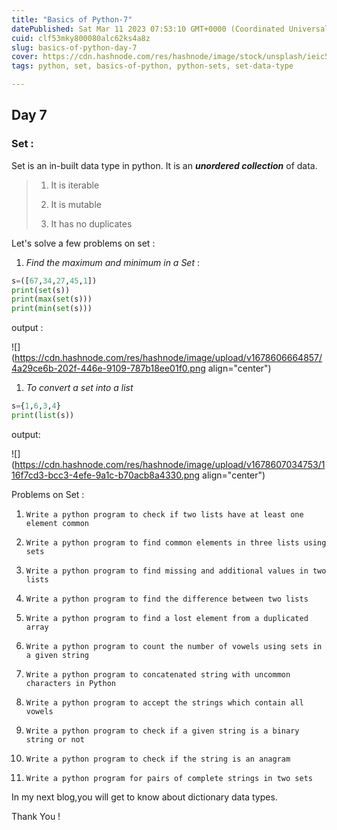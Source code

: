 ```yaml
---
title: "Basics of Python-7"
datePublished: Sat Mar 11 2023 07:53:10 GMT+0000 (Coordinated Universal Time)
cuid: clf53mky800080alc62ks4a8z
slug: basics-of-python-day-7
cover: https://cdn.hashnode.com/res/hashnode/image/stock/unsplash/ieic5Tq8YMk/upload/ccfa53489930bcfd0e1559b791f18c29.jpeg
tags: python, set, basics-of-python, python-sets, set-data-type

---
```


## Day 7

### Set :

Set is an in-built data type in python. It is an ***unordered collection*** of data.

> 1. It is iterable
>     
> 2. It is mutable
>     
> 3. It has no duplicates
>     

Let's solve a few problems on set :

1. *Find the maximum and minimum in a Set* :
    

```python
s=([67,34,27,45,1])
print(set(s))
print(max(set(s)))
print(min(set(s)))
```

output :

![](https://cdn.hashnode.com/res/hashnode/image/upload/v1678606664857/4a29ce6b-202f-446e-9109-787b18ee01f0.png align="center")

1. *To convert a set into a list*
    

```python
s={1,6,3,4}
print(list(s))
```

output:

![](https://cdn.hashnode.com/res/hashnode/image/upload/v1678607034753/116f7cd3-bcc3-4efe-9a1c-b70acb8a4330.png align="center")

Problems on Set :

1. `Write a python program to check if two lists have at least one element common`
    
2. `Write a python program to find common elements in three lists using sets`
    
3. `Write a python program to find missing and additional values in two lists`
    
4. `Write a python program to find the difference between two lists`
    
5. `Write a python program to find a lost element from a duplicated array`
    
6. `Write a python program to count the number of vowels using sets in a given string`
    
7. `Write a python program to concatenated string with uncommon characters in Python`
    
8. `Write a python program to accept the strings which contain all vowels`
    
9. `Write a python program to check if a given string is a binary string or not`
    
10. `Write a python program to check if the string is an anagram`
    
11. `Write a python program for pairs of complete strings in two sets`
    

In my next blog,you will get to know about dictionary data types.

Thank You !